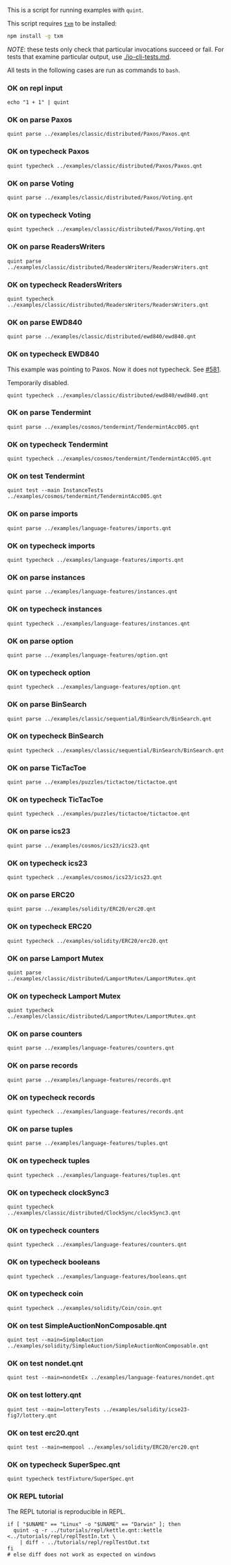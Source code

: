 This is a script for running examples with `quint`.

This script requires [`txm`](https://www.npmjs.com/package/txm) to be
installed:

```sh
npm install -g txm
```

*NOTE*: these tests only check that particular invocations succeed or fail. For
tests that examine particular output, use
[./io-cli-tests.md](./io-cli-tests.md).

All tests in the following cases are run as commands to `bash`.

<!-- !test program
bash -
-->

### OK on repl input

<!-- !test check repl 1 + 1 -->
    echo "1 + 1" | quint

### OK on parse Paxos

<!-- !test check Paxos -->
    quint parse ../examples/classic/distributed/Paxos/Paxos.qnt

### OK on typecheck Paxos

<!-- !test check Paxos - Types & Effects -->
    quint typecheck ../examples/classic/distributed/Paxos/Paxos.qnt

### OK on parse Voting

<!-- !test check Voting -->
    quint parse ../examples/classic/distributed/Paxos/Voting.qnt

### OK on typecheck Voting

<!-- !test check Voting - Types & Effects -->
    quint typecheck ../examples/classic/distributed/Paxos/Voting.qnt

### OK on parse ReadersWriters

<!-- !test check ReadersWriters -->
    quint parse ../examples/classic/distributed/ReadersWriters/ReadersWriters.qnt

### OK on typecheck ReadersWriters

<!-- !test check ReadersWriters - Types & Effects -->
    quint typecheck ../examples/classic/distributed/ReadersWriters/ReadersWriters.qnt

### OK on parse EWD840

<!-- !test check EWD840 -->
    quint parse ../examples/classic/distributed/ewd840/ewd840.qnt

### OK on typecheck EWD840

This example was pointing to Paxos. Now it does not typecheck.
See [#581](https://github.com/informalsystems/quint/issues/581).

Temporarily disabled.

<!-- test check EWD840 - Types & Effects -->
    quint typecheck ../examples/classic/distributed/ewd840/ewd840.qnt

### OK on parse Tendermint

<!-- !test check Tendermint -->
    quint parse ../examples/cosmos/tendermint/TendermintAcc005.qnt

### OK on typecheck Tendermint

<!-- !test check Tendermint - Types & Effects -->
    quint typecheck ../examples/cosmos/tendermint/TendermintAcc005.qnt

### OK on test Tendermint

<!-- !test check Tendermint - Test -->
    quint test --main InstanceTests ../examples/cosmos/tendermint/TendermintAcc005.qnt

### OK on parse imports

<!-- !test check imports -->
    quint parse ../examples/language-features/imports.qnt

### OK on typecheck imports

<!-- !test check imports - Types & Effects -->
    quint typecheck ../examples/language-features/imports.qnt

### OK on parse instances

<!-- !test check instances -->
    quint parse ../examples/language-features/instances.qnt

### OK on typecheck instances

<!-- !test check instances - Types & Effects -->
    quint typecheck ../examples/language-features/instances.qnt

### OK on parse option

<!-- !test check option -->
    quint parse ../examples/language-features/option.qnt

### OK on typecheck option

<!-- !test check option - Types & Effects -->
    quint typecheck ../examples/language-features/option.qnt

### OK on parse BinSearch

<!-- !test check BinSearch -->
    quint parse ../examples/classic/sequential/BinSearch/BinSearch.qnt

### OK on typecheck BinSearch

<!-- !test check BinSearch - Types & Effects -->
    quint typecheck ../examples/classic/sequential/BinSearch/BinSearch.qnt

### OK on parse TicTacToe

<!-- !test check TicTacToe -->
    quint parse ../examples/puzzles/tictactoe/tictactoe.qnt

### OK on typecheck TicTacToe

<!-- !test check TicTacToe - Types & Effects -->
    quint typecheck ../examples/puzzles/tictactoe/tictactoe.qnt

### OK on parse ics23

<!-- !test check ics23 -->
    quint parse ../examples/cosmos/ics23/ics23.qnt

### OK on typecheck ics23

<!-- !test check ics23 - Types & Effects -->
    quint typecheck ../examples/cosmos/ics23/ics23.qnt

### OK on parse ERC20

<!-- !test check ERC20 -->
    quint parse ../examples/solidity/ERC20/erc20.qnt

### OK on typecheck ERC20

<!-- !test check ERC20 - Types & Effects -->
    quint typecheck ../examples/solidity/ERC20/erc20.qnt

### OK on parse Lamport Mutex

<!-- !test check LamportMutex -->
    quint parse ../examples/classic/distributed/LamportMutex/LamportMutex.qnt

### OK on typecheck Lamport Mutex

<!-- !test check LamportMutex - Types & Effects -->
    quint typecheck ../examples/classic/distributed/LamportMutex/LamportMutex.qnt

### OK on parse counters

<!-- !test check counters -->
    quint parse ../examples/language-features/counters.qnt

### OK on parse records

<!-- !test check records -->
    quint parse ../examples/language-features/records.qnt

### OK on typecheck records

<!-- !test check records - Types & Effects-->
    quint typecheck ../examples/language-features/records.qnt

### OK on parse tuples

<!-- !test check tuples -->
    quint parse ../examples/language-features/tuples.qnt

### OK on typecheck tuples

<!-- !test check tuples - Types & Effects-->
    quint typecheck ../examples/language-features/tuples.qnt

### OK on typecheck clockSync3

<!-- !test check typecheck clockSync3.qnt -->
    quint typecheck ../examples/classic/distributed/ClockSync/clockSync3.qnt

### OK on typecheck counters

<!-- !test check counters - Types & Effects-->
    quint typecheck ../examples/language-features/counters.qnt

### OK on typecheck booleans

<!-- !test check booleans - Types & Effects-->
    quint typecheck ../examples/language-features/booleans.qnt

### OK on typecheck coin

<!-- !test check coin - Types & Effects-->
    quint typecheck ../examples/solidity/Coin/coin.qnt

### OK on test SimpleAuctionNonComposable.qnt

<!-- !test check SimpleAuctionNonComposable - Syntax/Types & Effects/Unit tests -->
    quint test --main=SimpleAuction ../examples/solidity/SimpleAuction/SimpleAuctionNonComposable.qnt

### OK on test nondet.qnt

<!-- !test check nondet - Syntax/Types & Effects/Unit tests -->
    quint test --main=nondetEx ../examples/language-features/nondet.qnt

### OK on test lottery.qnt

<!-- !test check lottery - Syntax/Types & Effects/Unit tests -->
    quint test --main=lotteryTests ../examples/solidity/icse23-fig7/lottery.qnt

### OK on test erc20.qnt

<!-- !test check erc20 - Syntax/Types & Effects/Unit tests -->
    quint test --main=mempool ../examples/solidity/ERC20/erc20.qnt

### OK on typecheck SuperSpec.qnt

<!-- !test check SuperSpec - Types & Effects-->
    quint typecheck testFixture/SuperSpec.qnt

### OK REPL tutorial

The REPL tutorial is reproducible in REPL.

<!-- !test check REPL tutorial -->
```
if [ "$UNAME" == "Linux" -o "$UNAME" == "Darwin" ]; then
  quint -q -r ../tutorials/repl/kettle.qnt::kettle <../tutorials/repl/replTestIn.txt \
    | diff - ../tutorials/repl/replTestOut.txt
fi
# else diff does not work as expected on windows
```

